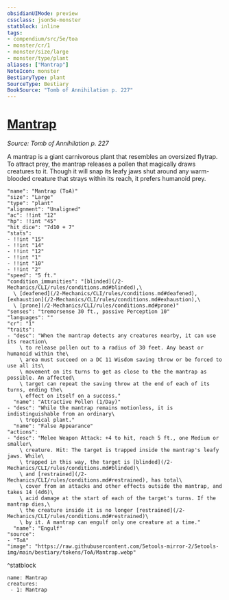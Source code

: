 ```yaml
---
obsidianUIMode: preview
cssclass: json5e-monster
statblock: inline
tags:
- compendium/src/5e/toa
- monster/cr/1
- monster/size/large
- monster/type/plant
aliases: ["Mantrap"]
NoteIcon: monster
BestiaryType: plant
SourceType: Bestiary
BookSource: "Tomb of Annihilation p. 227"
---
```

# [Mantrap](2-Mechanics/CLI/bestiary/plant/mantrap-toa.md)
*Source: Tomb of Annihilation p. 227*  

A mantrap is a giant carnivorous plant that resembles an oversized flytrap. To attract prey, the mantrap releases a pollen that magically draws creatures to it. Though it will snap its leafy jaws shut around any warm-blooded creature that strays within its reach, it prefers humanoid prey.

```statblock
"name": "Mantrap (ToA)"
"size": "Large"
"type": "plant"
"alignment": "Unaligned"
"ac": !!int "12"
"hp": !!int "45"
"hit_dice": "7d10 + 7"
"stats":
- !!int "15"
- !!int "14"
- !!int "12"
- !!int "1"
- !!int "10"
- !!int "2"
"speed": "5 ft."
"condition_immunities": "[blinded](/2-Mechanics/CLI/rules/conditions.md#blinded),\
  \ [deafened](/2-Mechanics/CLI/rules/conditions.md#deafened), [exhaustion](/2-Mechanics/CLI/rules/conditions.md#exhaustion),\
  \ [prone](/2-Mechanics/CLI/rules/conditions.md#prone)"
"senses": "tremorsense 30 ft., passive Perception 10"
"languages": ""
"cr": "1"
"traits":
- "desc": "When the mantrap detects any creatures nearby, it can use its reaction\
    \ to release pollen out to a radius of 30 feet. Any beast or humanoid within the\
    \ area must succeed on a DC 11 Wisdom saving throw or be forced to use all its\
    \ movement on its turns to get as close to the the mantrap as possible. An affected\
    \ target can repeat the saving throw at the end of each of its turns, ending the\
    \ effect on itself on a success."
  "name": "Attractive Pollen (1/Day)"
- "desc": "While the mantrap remains motionless, it is indistinguishable from an ordinary\
    \ tropical plant."
  "name": "False Appearance"
"actions":
- "desc": "Melee Weapon Attack: +4 to hit, reach 5 ft., one Medium or smaller\
    \ creature. Hit: The target is trapped inside the mantrap's leafy jaws. While\
    \ trapped in this way, the target is [blinded](/2-Mechanics/CLI/rules/conditions.md#blinded)\
    \ and [restrained](/2-Mechanics/CLI/rules/conditions.md#restrained), has total\
    \ cover from an attacks and other effects outside the mantrap, and takes 14 (4d6)\
    \ acid damage at the start of each of the target's turns. If the mantrap dies,\
    \ the creature inside it is no longer [restrained](/2-Mechanics/CLI/rules/conditions.md#restrained)\
    \ by it. A mantrap can engulf only one creature at a time."
  "name": "Engulf"
"source":
- "ToA"
"image": "https://raw.githubusercontent.com/5etools-mirror-2/5etools-img/main/bestiary/tokens/ToA/Mantrap.webp"
```
^statblock

```encounter-table
name: Mantrap
creatures:
 - 1: Mantrap
```
